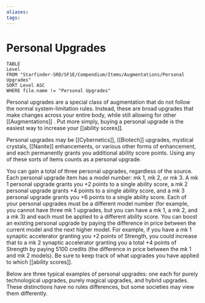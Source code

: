 ```yaml
---
aliases: 
tags: 
---
```


# Personal Upgrades

``` dataview
TABLE
Level
FROM "Starfinder-SRD/SF1E/Compendium/Items/Augmentations/Personal Upgrades"
SORT Level ASC
WHERE file.name != "Personal Upgrades"
```
Personal upgrades are a special class of augmentation that do not follow the normal system-limitation rules. Instead, these are broad upgrades that make changes across your entire body, while still allowing for other [[Augmentations]] . Put more simply, buying a personal upgrade is the easiest way to increase your [[ability scores]].  
  
Personal upgrades may be [[Cybernetics]], [[Biotech]] upgrades, mystical crystals, [[Nanite]] enhancements, or various other forms of enhancement, and each permanently grants you additional ability score points. Using any of these sorts of items counts as a personal upgrade.  
  
You can gain a total of three personal upgrades, regardless of the source. Each personal upgrade item has a model number: mk 1, mk 2, or mk 3. A mk 1 personal upgrade grants you +2 points to a single ability score, a mk 2 personal upgrade grants +4 points to a single ability score, and a mk 3 personal upgrade grants you +6 points to a single ability score. Each of your personal upgrades must be a different model number (for example, you cannot have three mk 1 upgrades, but you can have a mk 1, a mk 2, and a mk 3) and each must be applied to a different ability score. You can boost an existing personal upgrade by paying the difference in price between the current model and the next higher model. For example, if you have a mk 1 synaptic accelerator granting you +2 points of Strength, you could increase that to a mk 2 synaptic accelerator granting you a total +4 points of Strength by paying 5100 credits (the difference in price between the mk 1 and mk 2 models). Be sure to keep track of what upgrades you have applied to which [[ability scores]].  
  
Below are three typical examples of personal upgrades: one each for purely technological upgrades, purely magical upgrades, and hybrid upgrades. These distinctions have no rules differences, but some societies may view them differently.
